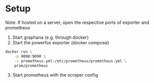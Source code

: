 # Setup
Note: If hosted on a server, open the respective ports of exporter and prometheus

1. Start graphana (e.g. through docker)
2. Start the powerfox exporter (docker compose)

```bash
docker run \
    -p 9090:9090 \
    -v prometheus.yml:/etc/prometheus/prometheus.yml \
    prom/prometheus
```

3. Start prometheus with the scraper config

